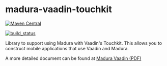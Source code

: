 madura-vaadin-touchkit
==

[![Maven Central](https://maven-badges.herokuapp.com/maven-central/nz.co.senanque/madura-vaadin-support/badge.svg)](http://mvnrepository.com/artifact/nz.co.senanque/madura-vaadin-support)

[![build_status](https://travis-ci.org/RogerParkinson/madura-vaadin-support.svg?branch=master)](https://travis-ci.org/RogerParkinson/madura-vaadin-support)

Library to support using Madura with Vaadin's Touchkit. This allows you to construct mobile applications that use Vaadin and Madura. 

A more detailed document can be found at [Madura Vaadin (PDF)](http://www.madurasoftware.com/madura-vaadin.pdf)

